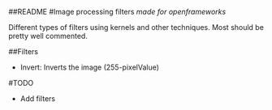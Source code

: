 ##README
#Image processing filters
*made for openframeworks*

Different types of filters using kernels and other techniques. 
Most should be pretty well commented. 

##Filters

- Invert: Inverts the image (255-pixelValue)

#TODO
- Add filters